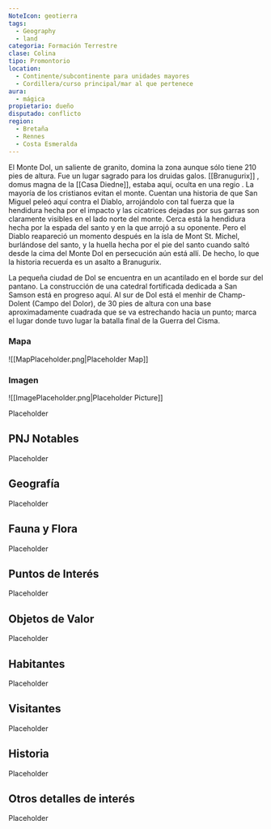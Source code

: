 ```yaml
---
NoteIcon: geotierra
tags:
  - Geography
  - land
categoria: Formación Terrestre
clase: Colina
tipo: Promontorio
location:
  - Continente/subcontinente para unidades mayores
  - Cordillera/curso principal/mar al que pertenece
aura:
  - mágica
propietario: dueño
disputado: conflicto
region:
  - Bretaña
  - Rennes
  - Costa Esmeralda
---
```






El Monte Dol, un saliente de granito, domina la zona aunque sólo tiene 210 pies de altura. Fue un lugar sagrado para los druidas galos. [[Branugurix]] , domus magna de la [[Casa Diedne]], estaba aquí, oculta en una regio . La mayoría de los cristianos evitan el monte. Cuentan una historia de que San Miguel peleó aquí contra el Diablo, arrojándolo con tal fuerza que la hendidura hecha por el impacto y las cicatrices dejadas por sus garras son claramente visibles en el lado norte del monte. Cerca está la hendidura hecha por la espada del santo y en la que arrojó a su oponente. Pero el Diablo reapareció un momento después en la isla de Mont St. Michel, burlándose del santo, y la huella hecha por el pie del santo cuando saltó desde la cima del Monte Dol en persecución aún está allí. De hecho, lo que la historia recuerda es un asalto a Branugurix.


La pequeña ciudad de Dol se encuentra en un acantilado en el borde sur del pantano. La construcción de una catedral fortificada dedicada a San Samson está en progreso aquí. Al sur de Dol está el menhir de Champ-Dolent (Campo del Dolor), de 30 pies de altura con una base aproximadamente cuadrada que se va estrechando hacia un punto; marca el lugar donde tuvo lugar la batalla final de la Guerra del Cisma.

### Mapa
![[MapPlaceholder.png|Placeholder Map]]

### Imagen
![[ImagePlaceholder.png|Placeholder Picture]]

Placeholder

## PNJ Notables
Placeholder

## Geografía
Placeholder

## Fauna y Flora
Placeholder

## Puntos de Interés
Placeholder

## Objetos de Valor
Placeholder

## Habitantes
Placeholder

## Visitantes
Placeholder

## Historia
Placeholder

## Otros detalles de interés
Placeholder

